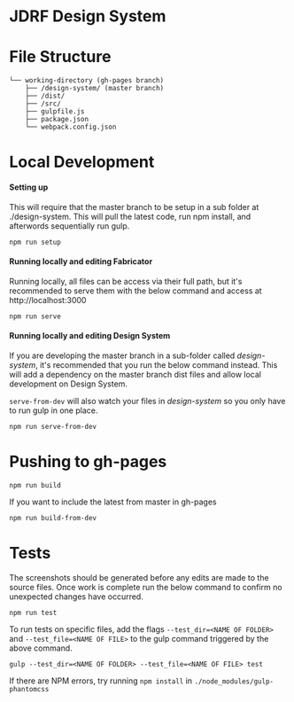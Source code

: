 # JDRF Design System

# File Structure

````
└── working-directory (gh-pages branch)
	├── /design-system/ (master branch)
	├── /dist/
	├── /src/
	├── gulpfile.js
	├── package.json
	└── webpack.config.json
````

# Local Development

#### Setting up
This will require that the master branch to be setup in a sub folder at ./design-system. This will pull the latest code, run npm install, and afterwords sequentially run gulp.
```
npm run setup
```

#### Running locally and editing Fabricator
Running locally, all files can be access via their full path, but it's recommended to serve them with the below command and access at http://localhost:3000
````
npm run serve
````

#### Running locally and editing Design System
If you are developing the master branch in a sub-folder called _design-system_, it's recommended that you run the below command instead. This will add a dependency on the master branch dist files and allow local development on Design System.

`serve-from-dev` will also watch your files in _design-system_ so you only have to run gulp in one place.
````
npm run serve-from-dev
````
# Pushing to gh-pages
````
npm run build
````

If you want to include the latest from master in gh-pages
````
npm run build-from-dev
````

# Tests
The screenshots should be generated before any edits are made to the source files. Once work is complete run the below command to confirm no unexpected changes have occurred.
````
npm run test
````

To run tests on specific files, add the flags `--test_dir=<NAME OF FOLDER>` and `--test_file=<NAME OF FILE>` to the gulp command triggered by the above command.

````
gulp --test_dir=<NAME OF FOLDER> --test_file=<NAME OF FILE> test
````

If there are NPM errors, try running ````npm install```` in ````./node_modules/gulp-phantomcss````
